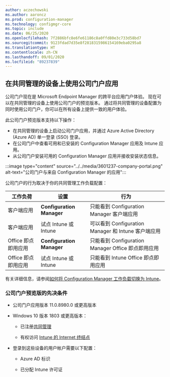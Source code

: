 ```yaml
---
author: aczechowski
ms.author: aaroncz
ms.prod: configuration-manager
ms.technology: configmgr-core
ms.topic: include
ms.date: 06/25/2020
ms.openlocfilehash: 7f2886bfc8e6fe61186c8a0ffd80e3c733d58bd7
ms.sourcegitcommit: 9123fdad7d35e8f2818315986154169eba0295a8
ms.translationtype: HT
ms.contentlocale: zh-CN
ms.lasthandoff: 09/01/2020
ms.locfileid: "89237839"
---
```

## <a name="use-the-company-portal-app-on-co-managed-devices"></a><a name="bkmk_portal"></a> 在共同管理的设备上使用公司门户应用

<!--CMADO-3601237,INADO-4297660-->

公司门户现在是 Microsoft Endpoint Manager 的跨平台应用门户体验。 现在可以在共同管理的设备上使用公司门户的预览版本。 通过将共同管理的设备配置为同时使用公司门户，你可以在所有设备上提供一致的用户体验。

此公司门户预览版本支持以下操作：

- 在共同管理的设备上启动公司门户应用，并通过 Azure Active Directory (Azure AD) 单一登录 (SSO) 登录。
- 在公司门户中查看可用和已安装的 Configuration Manager 应用及 Intune 应用。
- 从公司门户安装可用的 Configuration Manager 应用并接收安装状态信息。

:::image type="content" source="../../media/3601237-company-portal.png" alt-text="公司门户与来自 Configuration Manager 的应用":::

公司门户的行为取决于你的共同管理工作负载配置：

| 工作负荷 | 设置 | 行为 |
|----------|---------|----------|
| 客户端应用 | **Configuration Manager** | 只能看到 Configuration Manager 客户端应用 |
| 客户端应用 | 试点 Intune 或 Intune | 可以看到 Configuration Manager 和 Intune 客户端应用 |
| Office 即点即用应用 | **Configuration Manager** | 只能看到 Configuration Manager Office 即点即用应用 |
| Office 即点即用应用 | 试点 Intune 或 Intune | 只能看到 Intune Office 即点即用应用 |

有关详细信息，请参阅[如何将 Configuration Manager 工作负载切换为 Intune](../../../../../comanage/how-to-switch-workloads.md)。

### <a name="prerequisites-for-company-portal-preview"></a><a name="bkmk_prereq"></a> 公司门户预览版的先决条件

- 公司门户应用版本 11.0.8980.0 或更高版本

- Windows 10 版本 1803 或更高版本：

  - 已注册[共同管理](../../../../../comanage/how-to-enable.md)

  - 有权访问 [Intune 的 Internet 终结点](../../../../../../intune/fundamentals/intune-endpoints.md)

- 登录到这些设备的用户帐户需要以下配置：

  - Azure AD 标识

  - 已分配 Intune 许可证
